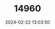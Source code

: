 ---
title: "14960"
category: "Nyctimene varius"
draft: false
date: 2024-02-22 13:03:50
languages:
  English: ["Lesser Tube-nosed Bat", "Lesser Tube-nosed Fruit Bat"]
---
